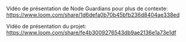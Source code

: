 Vidéo de présentation de Node Guardians pour plus de contexte:
https://www.loom.com/share/1d6defa0b70b45bfb236d8404ae338ed

Vidéo de présentation du projet:
https://www.loom.com/share/fe4b3009276543db9ae2136e1a73e1df
